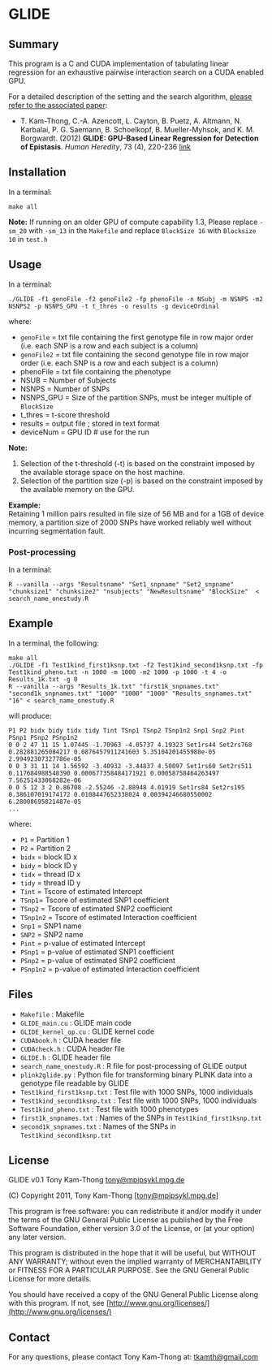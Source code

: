 # GLIDE 


## Summary

This program is a C and CUDA implementation of tabulating linear regression for an
exhaustive pairwise interaction search on a CUDA enabled GPU.  

For a detailed description of the setting and the search algorithm, [please refer to the associated paper](http://www.karger.com/Article/FullText/341885):  

* T. Kam-Thong, C.-A. Azencott, L. Cayton, B. Puetz, A. Altmann, N. Karbalai, P. G. Saemann, B. Schoelkopf, B. Mueller-Myhsok, and K. M. Borgwardt. (2012) **GLIDE: GPU-Based Linear Regression for Detection of Epistasis**. _Human Heredity_, 73 (4), 220-236 [link](http://www.karger.com/Article/FullText/341885)

[//]: # ([1] T. Kam-Thong, C.-A. Azencott, L. Cayton, B. Pütz, A. Altmann, P. G. Sämann, B. Schölkopf, B. Müller-Myhsok and K. M. Borgwardt 2012 **GLIDE: GPU-based linear regression for detection of epistasis** Human Heredity, 73, 220-236)



## Installation

In a terminal: 

```make all```

**Note:** If running on an older GPU of compute capability 1.3,
Please replace `-sm_20` with `-sm_13` in the `Makefile` and replace `BlockSize 16` with `Blocksize 10` in `test.h`



## Usage 

In a terminal:

```
./GLIDE -f1 genoFile -f2 genoFile2 -fp phenoFile -n NSubj -m NSNPS -m2 NSNPS2 -p NSNPS_GPU -t t_thres -o results -g deviceOrdinal
```

where:   
* `genoFile` = txt file containing the first genotype file in row major order (i.e. each SNP is a row and each subject is a column)  
* `genoFile2` = txt file containing the second genotype file in row major order (i.e. each SNP is a row and each subject is a column)  
* phenoFile = txt file containing the phenotype  
* NSUB = Number of Subjects  
* NSNPS = Number of SNPs  
* NSNPS_GPU = Size of the partition SNPs, must be integer multiple of `BlockSize`  
* t_thres = t-score threshold  
* results = output file ; stored in text format  
* deviceNum = GPU ID # use for the run  


**Note:**  
1. Selection of the t-threshold (-t) is based on the constraint imposed by the
available storage space on the host machine.   
2. Selection of the partition size (-p) is based on the constraint imposed by the
available memory on the GPU.  


**Example:**  
Retaining 1 million pairs resulted in file size of 56 MB and for a 1GB of device memory, a partition size of 2000 SNPs have worked reliably well without incurring segmentation fault.          


### Post-processing

In a terminal:

```
R --vanilla --args "Resultsname" "Set1_snpname" "Set2_snpname" "chunksize1" "chunksize2" "nsubjects" "NewResultsname" "BlockSize"  < search_name_onestudy.R
```

## Example

In a terminal, the following:

```
make all  
./GLIDE -f1 Test1kind_first1ksnp.txt -f2 Test1kind_second1ksnp.txt -fp Test1kind_pheno.txt -n 1000 -m 1000 -m2 1000 -p 1000 -t 4 -o Results_1k.txt -g 0  
R --vanilla --args "Results_1k.txt" "first1k_snpnames.txt" "second1k_snpnames.txt" "1000" "1000" "1000" "Results_snpnames.txt" "16" < search_name_onestudy.R
```

will produce:  

```
P1 P2 bidx bidy tidx tidy Tint TSnp1 TSnp2 TSnp1n2 Snp1 Snp2 Pint PSnp1 PSnp2 PSnp1n2
0 0 2 47 11 15 1.07445 -1.70963 -4.05737 4.19323 Set1rs44 Set2rs768 0.282881265084217 0.0876457911241603 5.35104201455988e-05 2.99492307327786e-05
0 0 3 31 11 14 1.56592 -3.40932 -3.44837 4.50097 Set1rs60 Set2rs511 0.117684988548390 0.000677358484171921 0.00058758464263497 7.56251433068282e-06
0 0 5 12 3 2 0.86708 -2.55246 -2.88948 4.01919 Set1rs84 Set2rs195 0.386107019174172 0.0108447652338024 0.00394246680550002 6.28008695821487e-05
...
```

where:  

* `P1` = Partition 1  
* `P2` = Partition 2  
* `bidx` = block ID x  
* `bidy` = block ID y  
* `tidx` = thread ID x  
* `tidy` = thread ID y  
* `Tint` = Tscore of estimated Intercept   
* `TSnp1`= Tscore of estimated SNP1 coefficient  
* `TSnp2` = Tscore of estimated SNP2 coefficient  
* `TSnp1n2` = Tscore of estimated Interaction coefficient  
* `Snp1` = SNP1 name  
* `SNP2` = SNP2 name  
* `Pint` = p-value of estimated Intercept   
* `PSnp1` = p-value of estimated SNP1 coefficient  
* `PSnp2` = p-value of estimated SNP2 coefficient  
* `PSnp1n2` = p-value of estimated Interaction coefficient  



## Files


* `Makefile` : Makefile    
* `GLIDE_main.cu` : GLIDE main code  
* `GLIDE_kernel_op.cu` : GLIDE kernel code  
* `CUDAbook.h` : CUDA header file  
* `CUDAcheck.h` : CUDA header file  
* `GLIDE.h` : GLIDE header file  
* `search_name_onestudy.R` : R file for post-processing of GLIDE output  
* `plink2glide.py` : Python file for transforming binary PLINK data into a genotype file readable by GLIDE    
* `Test1kind_first1ksnp.txt` : Test file with 1000 SNPs, 1000 individuals  
* `Test1kind_second1ksnp.txt` : Test file with 1000 SNPs, 1000 individuals  
* `Test1kind_pheno.txt` : Test file with 1000 phenotypes  
* `first1k_snpnames.txt` : Names of the SNPs in `Test1kind_first1ksnp.txt`  
* `second1k_snpnames.txt` : Names of the SNPs in `Test1kind_second1ksnp.txt`  

## License


GLIDE v0.1
Tony Kam-Thong
tony@mpipsykl.mpg.de

(C) Copyright 2011, Tony Kam-Thong [tony@mpipsykl.mpg.de]
 
This program is free software: you can redistribute it and/or modify 
it under the terms of the GNU General Public License as published by
the Free Software Foundation, either version 3.0 of the License, or
(at your option) any later version.

This program is distributed in the hope that it will be useful,
but WITHOUT ANY WARRANTY; without even the implied warranty of
MERCHANTABILITY or FITNESS FOR A PARTICULAR PURPOSE.  See the
GNU General Public License for more details.

You should have received a copy of the GNU General Public License
along with this program.  If not, see [http://www.gnu.org/licenses/](http://www.gnu.org/licenses/)


## Contact

For any questions, please contact Tony Kam-Thong at: tkamth@gmail.com


